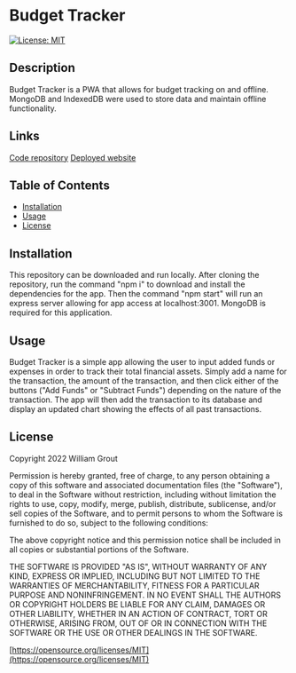 # Budget Tracker
[![License: MIT](https://img.shields.io/badge/License-MIT-yellow.svg)](https://opensource.org/licenses/MIT)

## Description

Budget Tracker is a PWA that allows for budget tracking on and offline. MongoDB and IndexedDB were used to store data and maintain offline functionality.

## Links

[Code repository](https://github.com/wgrout87@gmail.com/budget-tracker)
[Deployed website](https://wgrout87@gmail.com.github.io/budget-tracker/)

## Table of Contents

- [Installation](#installation)
- [Usage](#usage)
- [License](#license)

## Installation

This repository can be downloaded and run locally. After cloning the repository, run the command "npm i" to download and install the dependencies for the app. Then the command "npm start" will run an express server allowing for app access at localhost:3001. MongoDB is required for this application.

## Usage

Budget Tracker is a simple app allowing the user to input added funds or expenses in order to track their total financial assets. Simply add a name for the transaction, the amount of the transaction, and then click either of the buttons ("Add Funds" or "Subtract Funds") depending on the nature of the transaction. The app will then add the transaction to its database and display an updated chart showing the effects of all past transactions.

## License

Copyright 2022 William Grout

Permission is hereby granted, free of charge, to any person obtaining a copy of this software and associated documentation files (the "Software"), to deal in the Software without restriction, including without limitation the rights to use, copy, modify, merge, publish, distribute, sublicense, and/or sell copies of the Software, and to permit persons to whom the Software is furnished to do so, subject to the following conditions:

The above copyright notice and this permission notice shall be included in all copies or substantial portions of the Software.

THE SOFTWARE IS PROVIDED "AS IS", WITHOUT WARRANTY OF ANY KIND, EXPRESS OR IMPLIED, INCLUDING BUT NOT LIMITED TO THE WARRANTIES OF MERCHANTABILITY, FITNESS FOR A PARTICULAR PURPOSE AND NONINFRINGEMENT. IN NO EVENT SHALL THE AUTHORS OR COPYRIGHT HOLDERS BE LIABLE FOR ANY CLAIM, DAMAGES OR OTHER LIABILITY, WHETHER IN AN ACTION OF CONTRACT, TORT OR OTHERWISE, ARISING FROM, OUT OF OR IN CONNECTION WITH THE SOFTWARE OR THE USE OR OTHER DEALINGS IN THE SOFTWARE.

[https://opensource.org/licenses/MIT](https://opensource.org/licenses/MIT)